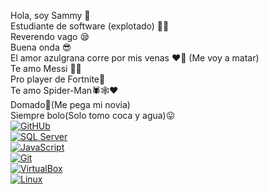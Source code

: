 Hola, soy Sammy 👋
<br>
Estudiante de software (explotado) 🐱‍👤
<br>
Reverendo vago 😪
<br>
Buena onda 😎
<br>
El amor azulgrana corre por mis venas ❤💙 (Me voy a matar)
<br>
Te amo Messi 🤍💙
<br>
Pro player de Fortnite🔫
<br>
Te amo Spider-Man🕷🕸❤
<br>
Domado👻(Me pega mi novia)
<br>
Siempre bolo(Solo tomo coca y agua)😛
<br>
[![GitHUb](https://img.shields.io/badge/GitHUb-FC6D26?style=for-the-badge&logo=GitHUb&logoColor=white&labelColor=101010)]()
<br>
[![SQL Server](https://img.shields.io/badge/SQLServer-CC2927?style=for-the-badge&logo=MicrosoftSQLServer&logoColor=white&labelColor=101010)]()
<br>
[![JavaScript](https://img.shields.io/badge/JavaScript-F7DF1E?style=for-the-badge&logo=javascript&logoColor=white&labelColor=101010)]()
<br>
[![Git](https://img.shields.io/badge/Git-F05032?style=for-the-badge&logo=Git&logoColor=white&labelColor=101010)]()
<br>
[![VirtualBox](https://img.shields.io/badge/VirtualBox-183A61?style=for-the-badge&logo=virtualBox&logoColor=white&labelColor=101010)]()
<br>
[![Linux](https://img.shields.io/badge/Linux-FCC624?style=for-the-badge&logo=Linux&logoColor=white&labelColor=101010)]()
